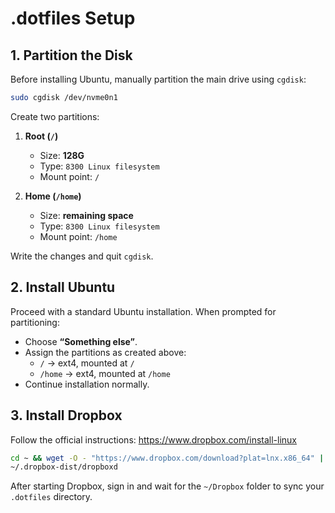 # .dotfiles Setup

## 1. Partition the Disk

Before installing Ubuntu, manually partition the main drive using `cgdisk`:

```bash
sudo cgdisk /dev/nvme0n1
```

Create two partitions:

1. **Root (`/`)**
   - Size: **128G**
   - Type: `8300 Linux filesystem`
   - Mount point: `/`

2. **Home (`/home`)**
   - Size: **remaining space**
   - Type: `8300 Linux filesystem`
   - Mount point: `/home`

Write the changes and quit `cgdisk`.

## 2. Install Ubuntu

Proceed with a standard Ubuntu installation.
When prompted for partitioning:
- Choose **“Something else”**.
- Assign the partitions as created above:
  - `/` → ext4, mounted at `/`
  - `/home` → ext4, mounted at `/home`
- Continue installation normally.

## 3. Install Dropbox

Follow the official instructions: <https://www.dropbox.com/install-linux>

```bash
cd ~ && wget -O - "https://www.dropbox.com/download?plat=lnx.x86_64" | tar xzf -
~/.dropbox-dist/dropboxd
```

After starting Dropbox, sign in and wait for the `~/Dropbox` folder to sync your `.dotfiles` directory.
